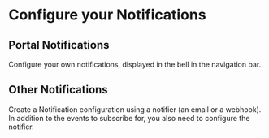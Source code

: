 # Configure your Notifications

## Portal Notifications

Configure your own notifications, displayed in the bell in the navigation bar.

## Other Notifications

Create a Notification configuration using a notifier (an email or a webhook).
In addition to the events to subscribe for, you also need to configure the notifier.
